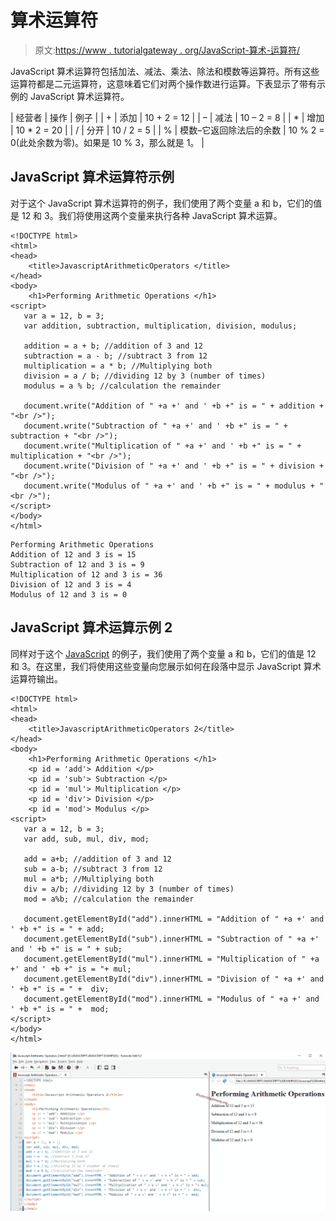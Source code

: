 # 算术运算符

> 原文:[https://www . tutorialgateway . org/JavaScript-算术-运算符/](https://www.tutorialgateway.org/javascript-arithmetic-operators/)

JavaScript 算术运算符包括加法、减法、乘法、除法和模数等运算符。所有这些运算符都是二元运算符，这意味着它们对两个操作数进行运算。下表显示了带有示例的 JavaScript 算术运算符。

| 经营者 | 操作 | 例子 |
| + | 添加 | 10 + 2 = 12 |
| – | 减法 | 10 – 2 = 8 |
| * | 增加 | 10 * 2 = 20 |
| / | 分开 | 10 / 2 = 5 |
| % | 模数–它返回除法后的余数 | 10 % 2 = 0(此处余数为零)。如果是 10 % 3，那么就是 1。 |

## JavaScript 算术运算符示例

对于这个 JavaScript 算术运算符的例子，我们使用了两个变量 a 和 b，它们的值是 12 和 3。我们将使用这两个变量来执行各种 JavaScript 算术运算。

```
<!DOCTYPE html>
<html>
<head>
    <title>JavascriptArithmeticOperators </title>
</head>
<body>
    <h1>Performing Arithmetic Operations </h1>
<script>
   var a = 12, b = 3;
   var addition, subtraction, multiplication, division, modulus;

   addition = a + b; //addition of 3 and 12
   subtraction = a - b; //subtract 3 from 12
   multiplication = a * b; //Multiplying both
   division = a / b; //dividing 12 by 3 (number of times)
   modulus = a % b; //calculation the remainder

   document.write("Addition of " +a +' and ' +b +" is = " + addition + "<br />");
   document.write("Subtraction of " +a +' and ' +b +" is = " + subtraction + "<br />");
   document.write("Multiplication of " +a +' and ' +b +" is = " + multiplication + "<br />");
   document.write("Division of " +a +' and ' +b +" is = " + division + "<br />");
   document.write("Modulus of " +a +' and ' +b +" is = " + modulus + "<br />");
</script>
</body>
</html>
```

```
Performing Arithmetic Operations
Addition of 12 and 3 is = 15
Subtraction of 12 and 3 is = 9
Multiplication of 12 and 3 is = 36
Division of 12 and 3 is = 4
Modulus of 12 and 3 is = 0
```

## JavaScript 算术运算示例 2

同样对于这个 [JavaScript](https://www.tutorialgateway.org/javascript/) 的例子，我们使用了两个变量 a 和 b，它们的值是 12 和 3。在这里，我们将使用这些变量向您展示如何在段落中显示 JavaScript 算术运算符输出。

```
<!DOCTYPE html>
<html>
<head>
    <title>JavascriptArithmeticOperators 2</title>
</head>
<body>
    <h1>Performing Arithmetic Operations </h1>
    <p id = 'add'> Addition </p>
    <p id = 'sub'> Subtraction </p>
    <p id = 'mul'> Multiplication </p>
    <p id = 'div'> Division </p>
    <p id = 'mod'> Modulus </p>
<script>
   var a = 12, b = 3;
   var add, sub, mul, div, mod;

   add = a+b; //addition of 3 and 12
   sub = a-b; //subtract 3 from 12
   mul = a*b; //Multiplying both
   div = a/b; //dividing 12 by 3 (number of times)
   mod = a%b; //calculation the remainder

   document.getElementById("add").innerHTML = "Addition of " +a +' and ' +b +" is = " + add;
   document.getElementById("sub").innerHTML = "Subtraction of " +a +' and ' +b +" is = " + sub;
   document.getElementById("mul").innerHTML = "Multiplication of " +a +' and ' +b +" is = "+ mul;
   document.getElementById("div").innerHTML = "Division of " +a +' and ' +b +" is = " +  div;
   document.getElementById("mod").innerHTML = "Modulus of " +a +' and ' +b +" is = " +  mod;
</script>
</body>
</html>
```

![JavaScript Arithmetic Operators 2](img/5f95f0296ff3644762897323ccb1107d.png)